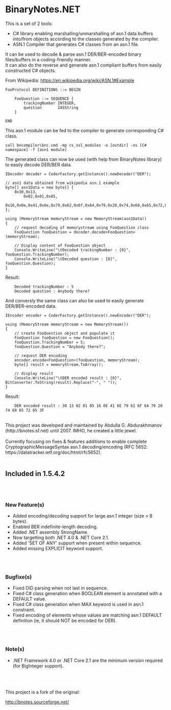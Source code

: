 
# BinaryNotes.NET

This is a set of 2 tools:  
- C# library enabling marshalling/unmarshalling of asn.1 data buffers into/from objects according to the classes generated by the compiler.  
- ASN.1 Compiler that generates C# classes from an asn.1 file.  

It can be used to decode & parse asn.1 DER/BER-encoded binary files/buffers in a coding-friendly manner.  
It can also do the reverse and generate asn.1 compliant buffers from easily constructed C# objects.  

From Wikipedia: https://en.wikipedia.org/wiki/ASN.1#Example

```
FooProtocol DEFINITIONS ::= BEGIN

    FooQuestion ::= SEQUENCE {
        trackingNumber INTEGER,
        question       IA5String
    }

END
```

This asn.1 module can be fed to the compiler to generate corresponding C# class.  

```
call bncompiler\bnc.cmd -mp cs_xsl_modules -o [outdir] -ns [C# namespace] -f [asn1 module]
```

The generated class can now be used (with help from BinaryNotes library) to easily decode DER/BER data.  


```
IDecoder decoder = CoderFactory.getInstance().newDecoder("DER");

// asn1 data obtained from wikipedia asn.1 example
byte[] asn1Data = new byte[] { 
    0x30,0x13, 
        0x02,0x01,0x05, 
        0x16,0x0e,0x41,0x6e,0x79,0x62,0x6f,0x64,0x79,0x20,0x74,0x68,0x65,0x72,0x65,0x3f
};

using (MemoryStream memoryStream = new MemoryStream(asn1Data))
{
    // request decoding of memorystream using FooQuestion class
    FooQuestion fooQuestion = decoder.decode<FooQuestion>(memoryStream);

    // Display content of FooQuestion object
    Console.WriteLine("\tDecoded trackingNumber : {0}", fooQuestion.TrackingNumber);
    Console.WriteLine("\tDecoded question : {0}", fooQuestion.Question);
}
```

Result:
```
    Decoded trackingNumber : 5
    Decoded question : Anybody there?
```

And conversly the same class can also be used to easily generate DER/BER-encoded data.


```
IEncoder encoder = CoderFactory.getInstance().newEncoder("DER");

using (MemoryStream memoryStream = new MemoryStream())
{
    // create FooQuestion object and populate it
    FooQuestion fooQuestion = new FooQuestion();
    fooQuestion.TrackingNumber = 5;
    fooQuestion.Question = "Anybody there?";

    // request DER encoding
    encoder.encode<FooQuestion>(fooQuestion, memoryStream);
    byte[] result = memoryStream.ToArray();

    // display result
    Console.WriteLine("\tDER encoded result : {0}", BitConverter.ToString(result).Replace("-", " "));
}
```

Result:
```
    DER encoded result : 30 13 02 01 05 16 0E 41 6E 79 62 6F 64 79 20 74 68 65 72 65 3F
```


<br>
This project was developed and maintained by Abdulla G. Abdurakhmanov (http://bnotes.sf.net) until 2007. IMHO, he created a little jewel.  

<br>
<br>
Currently focusing on fixes & features additions to enable complete CryptographicMessageSyntax asn.1 decoding/encoding (RFC 5652: https://datatracker.ietf.org/doc/html/rfc5652).  


<br>
<br>

## Included in 1.5.4.2

<br>
<br>

### New Feature(s)
- Added encoding/decoding support for large asn.1 integer (size > 8 bytes).  
- Enabled BER indefinite-length decoding.  
- Added .NET assembly StrongName.  
- Now targetting both .NET 4.0 & .NET Core 2.1.  
- Added 'SET OF ANY' support when present within sequence.  
- Added missing EXPLICIT keyword support.  

<br>
<br>

### Bugfixe(s)
- Fixed OID parsing when not last in sequence.  
- Fixed C# class generation when BOOLEAN element is annotated with a DEFAULT value.  
- Fixed C# class generation when MAX keyword is used in asn.1 constraint.  
- Fixed encoding of elements whose values are matching asn.1 DEFAULT definition (ie, it should NOT be encoded for DER).  

<br>
<br>

### Note(s)
- .NET Framework 4.0 or .NET Core 2.1 are the minimum version required (for BigInteger support).  


<br>
<br>
<br>
This project is a fork of the original:

http://bnotes.sourceforge.net/

